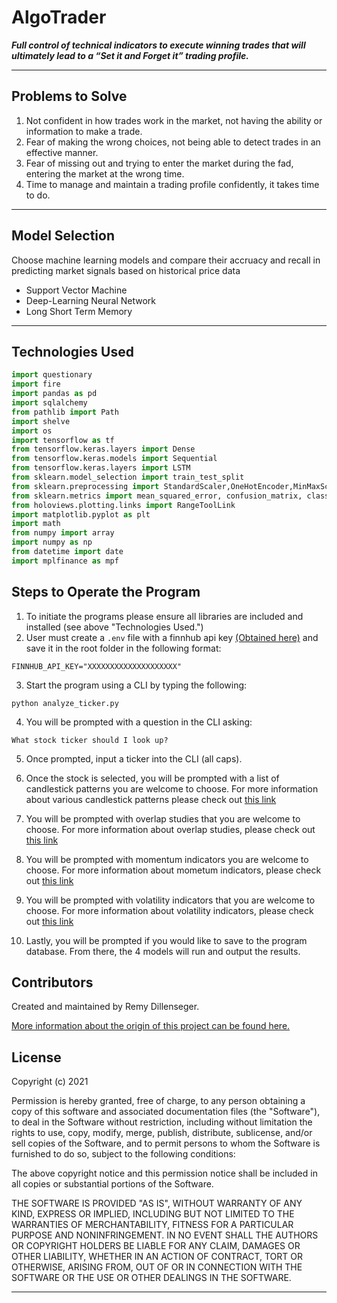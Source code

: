 # **AlgoTrader**
***Full control of technical indicators to execute winning trades that will ultimately lead to a “Set it and Forget it” trading profile.***

---
## **Problems to Solve**
1. Not confident in how trades work in the market, not having the ability or information to make a trade.
2. Fear of making the wrong choices, not being able to detect trades in an effective manner.
3. Fear of missing out and trying to enter the market during the fad, entering the market at the wrong time.
4. Time to manage and maintain a trading profile confidently, it takes time to do.

---
## **Model Selection**
Choose machine learning models and compare their accruacy and recall in predicting market signals based on historical price data
- Support Vector Machine
- Deep-Learning Neural Network
- Long Short Term Memory

---
## **Technologies Used**

```python
import questionary
import fire
import pandas as pd
import sqlalchemy
from pathlib import Path
import shelve
import os
import tensorflow as tf
from tensorflow.keras.layers import Dense
from tensorflow.keras.models import Sequential
from tensorflow.keras.layers import LSTM
from sklearn.model_selection import train_test_split
from sklearn.preprocessing import StandardScaler,OneHotEncoder,MinMaxScaler
from sklearn.metrics import mean_squared_error, confusion_matrix, classification_report
from holoviews.plotting.links import RangeToolLink
import matplotlib.pyplot as plt
import math
from numpy import array
import numpy as np
from datetime import date
import mplfinance as mpf
```

## **Steps to Operate the Program**

1. To initiate the programs please ensure all libraries are included and installed (see above "Technologies Used.")
2. User must create a ```.env``` file with a finnhub api key [(Obtained here)](https://finnhub.io/) and save it in the root folder in the following format:
```shell
FINNHUB_API_KEY="XXXXXXXXXXXXXXXXXXXX"
```
3. Start the program using a CLI by typing the following:
```shell
python analyze_ticker.py
```
4. You will be prompted with a question in the CLI asking: 
```shell
What stock ticker should I look up?
```
5. Once prompted, input a ticker into the CLI (all caps).

6. Once the stock is selected, you will be prompted with a list of candlestick patterns you are welcome to choose. For more information about various candlestick patterns please check out [this link](https://patternswizard.com/)

7. You will be prompted with overlap studies that you are welcome to choose. For more information about overlap studies, please check out [this link](http://www.tadoc.org/index.htm)

8. You will be prompted with momentum indicators you are welcome to choose. For more information about mometum indicators, please check out [this link](http://www.tadoc.org/index.htm)


9. You will be prompted with volatility indicators that you are welcome to choose. For more information about volatility indicators, please check out [this link](http://www.tadoc.org/index.htm)
 

10. Lastly, you will be prompted if you would like to save to the program database. From there, the 4 models will run and output the results. 

## **Contributors**

Created and maintained by Remy Dillenseger.

[More information about the origin of this project can be found here.](./summary.md)

## **License**

Copyright (c) 2021

Permission is hereby granted, free of charge, to any person obtaining a copy of this software and associated documentation files (the "Software"), to deal in the Software without restriction, including without limitation the rights to use, copy, modify, merge, publish, distribute, sublicense, and/or sell copies of the Software, and to permit persons to whom the Software is furnished to do so, subject to the following conditions:

The above copyright notice and this permission notice shall be included in all copies or substantial portions of the Software.

THE SOFTWARE IS PROVIDED "AS IS", WITHOUT WARRANTY OF ANY KIND, EXPRESS OR IMPLIED, INCLUDING BUT NOT LIMITED TO THE WARRANTIES OF MERCHANTABILITY, FITNESS FOR A PARTICULAR PURPOSE AND NONINFRINGEMENT. IN NO EVENT SHALL THE AUTHORS OR COPYRIGHT HOLDERS BE LIABLE FOR ANY CLAIM, DAMAGES OR OTHER LIABILITY, WHETHER IN AN ACTION OF CONTRACT, TORT OR OTHERWISE, ARISING FROM, OUT OF OR IN CONNECTION WITH THE SOFTWARE OR THE USE OR OTHER DEALINGS IN THE SOFTWARE.

---


